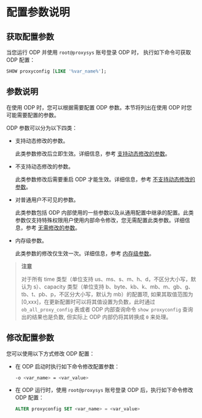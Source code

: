 # 配置参数说明

## 获取配置参数

当您运行 ODP 并使用 `root@proxysys` 账号登录 ODP 时， 执行如下命令可获取 ODP 配置：

```sql
SHOW proxyconfig [LIKE '%var_name%'];
```

## 参数说明

在使用 ODP 时，您可以根据需要配置 ODP 参数。本节将列出在使用 ODP 时您可能需要配置的参数。

ODP 参数可以分为以下四类：

* 支持动态修改的参数。

  此类参数修改后立即生效。详细信息，参考 [支持动态修改的参数](2.parameters-that-can-be-dynamically-modified.md)。
  
* 不支持动态修改的参数。

  此类参数修改后需要重启 ODP 才能生效。详细信息，参考 [不支持动态修改的参数](3.parameters-that-cannot-be-dynamically-modified.md)。
  
* 对普通用户不可见的参数。

  此类参数包括 ODP 内部使用的一些参数以及从通用配置中继承的配置。此类参数仅支持特殊权限用户使用内部命令修改，您无需配置此类参数。详细信息，参考 [无需修改的参数](4.parameters-that-do-not-need-to-be-modified.md)。
  
* 内存级参数。

  此类参数的修改仅生效一次。详细信息，参考 [内存级参数](5.memory-level-parameters.md)。

> **注意**
>
> 对于所有 time 类型（单位支持 us、ms、s、m、h、d，不区分大小写，默认为 s）、capacity 类型（单位支持 b、byte、kb、k、mb、m、gb、g、tb、t、pb、p，不区分大小写，默认为 mb）的配置项, 如果其取值范围为 [0,xxx]，在更新配置时可以将其值设置为负数，此时通过 `ob_all_proxy_config` 表或者 ODP 内部查询命令 `show proxyconfig` 查询出的结果也是负数, 但实际上 ODP 内部仍将其转换成 `0` 来处理。

## 修改配置参数

您可以使用以下方式修改 ODP 配置：

* 在 ODP 启动时执行如下命令修改配置参数：

  ```bash
  -o <var_name> = <var_value>
  ```

* 在 ODP 运行时，使用 `root@proxysys` 账号登录 ODP 后，执行如下命令修改 ODP 配置：

  ```sql
  ALTER proxyconfig SET <var_name> = <var_value>
  ```
